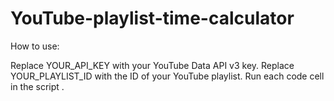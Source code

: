 # YouTube-playlist-time-calculator
How to use:

Replace YOUR_API_KEY with your YouTube Data API v3 key.
Replace YOUR_PLAYLIST_ID with the ID of your YouTube playlist.
Run each code cell in the script .
